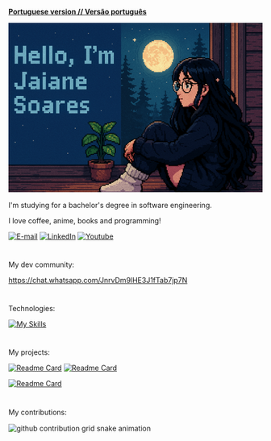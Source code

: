 
[**Portuguese version // Versão português**](README-portugues.md)


![foto anime  (1)](https://github.com/JaiDev-bot/JaiDev-bot/blob/main/foto%20pixel%20(1).png)

I'm studying for a bachelor's degree in software engineering.

I love coffee, anime, books and programming!



 
[![E-mail](https://img.shields.io/badge/-Email-000?style=for-the-badge&logo=microsoft-outlook&logoColor=FF00F6&color:FFF)](mailto:jaianesoares700@gmail.com)
[![LinkedIn](https://img.shields.io/badge/-LinkedIn-000?style=for-the-badge&logo=linkedin&logoColor=FF00F6&color:FFF)](https://www.linkedin.com/in/jaiane-barros-7ab179377/)
[![Youtube](https://img.shields.io/badge/-Youtube-000?style=for-the-badge&logo=microsoft-outlook&logoColor=FF00F6&color:FFF)](https://www.youtube.com/@Jaidev-l5f)
#

My dev community:

https://chat.whatsapp.com/JnrvDm9lHE3J1fTab7jp7N
#

Technologies: 


[![My Skills](https://skillicons.dev/icons?i=java,spring,git,github,postgresql)](https://skillicons.dev)
#

My projects:



[![Readme Card](https://github-readme-stats.vercel.app/api/pin/?username=CodeStormNinja&repo=when-and-weather&theme=holi)](https://github.com/CodeStormNinja/when-and-weather
)
[![Readme Card](https://github-readme-stats.vercel.app/api/pin/?username=JaiDev-bot&repo=Zoomanager&theme=holi)](https://github.com/JaiDev-bot/Zoomanager)

[![Readme Card](https://github-readme-stats.vercel.app/api/pin/?username=JaiDev-bot&repo=StudentManagement&theme=holi)](https://github.com/JaiDev-bot/StudentManagement)
#
My contributions:

<picture align="center">
  <source media="(prefers-color-scheme: dark)" srcset="https://raw.githubusercontent.com/JaiDev-bot/JaiDev-bot/output/github-contribution-grid-snake-dark.svg">
  <source media="(prefers-color-scheme: light)" srcset="https://raw.githubusercontent.com/JaiDev-bot/JaiDev-bot/output/github-contribution-grid-snake-dark.svg">
  <img align="center" alt="github contribution grid snake animation" src="https://raw.githubusercontent.com/JaiDev-bot/JaiDev-bot/output/github-contribution-grid-snake.svg">
</picture>

